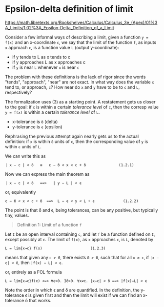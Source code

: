 # Epsilon-delta definition of limit

https://math.libretexts.org/Bookshelves/Calculus/Calculus_3e_(Apex)/01%3A_Limits/1.02%3A_Epsilon-Delta_Definition_of_a_Limit

Consider a few informal ways of describing a limit, given a function `y = f(x)` and an x-coordinate `c`, we say that the limit of the function `f`, as inputs `x` approach `c`, is a function value `L` (output y-coordinate):
- if y tends to L as x tends to c
- if y approaches L as x approaches c
- if `y` is near `L` whenever `x` is near `c`

The problem with these definitions is the lack of rigor since the words "tends", "approach", "near" are not exact. In what way does the variable `x` tend to, or approach, `c`? How near do `x` and `y` have to be to `c` and `L`, respectively?

The formalization uses (3) as a starting point. A restatement gets us closer to the goal: if `x` is within a certain *tolerance level* of `c`, then the corresp value `y = f(x)` is within a certain *tolerance level* of `L`.
- x-tolerance is `δ` (delta)
- y-tolerance is `ϵ` (epsilon)

Rephrasing the previous attempt again nearly gets us to the actual definition: 
if `x` is within `δ` units of `c`, then the corresponding value
of `y` is within `ϵ` units of `L`.

We can write this as

    | x − c | < δ   ≡   c − δ < x < c + δ               (1.2.1)

Now we can express the main theorem as

    | x − c | < δ   ==>   | y − L | < ϵ

or, equivalently

    c − δ < x < c + δ  ==>  L − ϵ < y < L + ϵ             (1.2.2)


The point is that δ and ϵ, being tolerances, can be any positive, but typically tiny, values.


>Definition 1: Limit of a function `f`

Let `I` be an open interval containing `c`, and let `f` be a function defined on `I`, except possibly at `c`. The limit of `f(x)`, as `x` approaches `c`, is `L`, denoted by

    L = lim{x→c} f(x)                      (1.2.3)

means that given any `ϵ > 0`, there exists `δ > 0`, such that for all `x ≠ c`, if `|x − c| < δ`, then `|f(x) − L| < ϵ`.

or, entirely as a FOL formula

    L = lim{x→c}f(x) <=> ∀ϵ>0. ∃δ>0. ∀x≠c. |x−c| < δ ==> |f(x)−L| < ϵ

Note the order in which ϵ and δ are quantified. In the definition, the y-tolerance ϵ is given first and then the limit will exist if we can find an x-tolerance δ that works.
